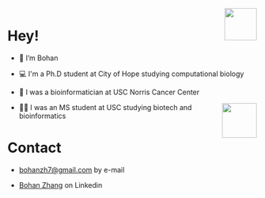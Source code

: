 <img align='right' src="https://media.giphy.com/media/jN5ZMghlckSPjFGMSf/giphy.gif" width="65">

# Hey! 

-  👋 I’m Bohan

-  💻 I'm a Ph.D student at City of Hope studying computational biology

-  🏥 I was a bioinformatician at USC Norris Cancer Center

<img align='right' src="https://media.giphy.com/media/zPQnUQ0Ev2iB6REfBO/giphy.gif" width="70">

-  👨‍🎓 I was an MS student at USC studying biotech and bioinformatics

# Contact

- bohanzh7@gmail.com by e-mail

- [Bohan Zhang](https://www.linkedin.com/in/bohan-zhang-a99137217/) on Linkedin 
